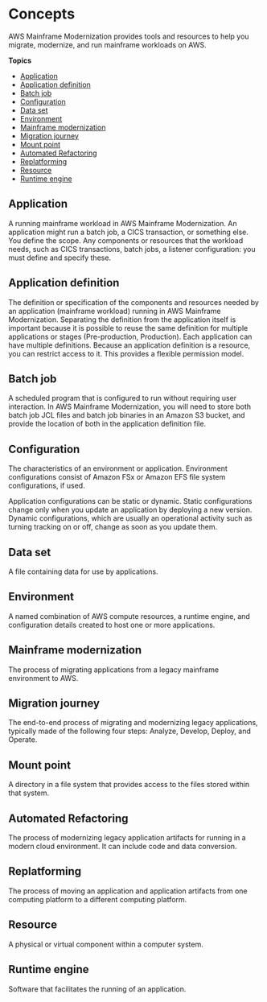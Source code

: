 # Concepts<a name="concept-m2"></a>

AWS Mainframe Modernization provides tools and resources to help you migrate, modernize, and run mainframe workloads on AWS\. 

**Topics**
+ [Application](#application-concept)
+ [Application definition](#appdef-concept)
+ [Batch job](#batch-job-concept)
+ [Configuration](#configuration-concept)
+ [Data set](#data-set-concept)
+ [Environment](#environment-concept)
+ [Mainframe modernization](#modernization-concept)
+ [Migration journey](#migration-concept)
+ [Mount point](#mount-concept)
+ [Automated Refactoring](#refactor-concept)
+ [Replatforming](#replatform-concept)
+ [Resource](#resource-concept)
+ [Runtime engine](#runtime-concept)

## Application<a name="application-concept"></a>

A running mainframe workload in AWS Mainframe Modernization\. An application might run a batch job, a CICS transaction, or something else\. You define the scope\. Any components or resources that the workload needs, such as CICS transactions, batch jobs, a listener configuration: you must define and specify these\.

## Application definition<a name="appdef-concept"></a>

The definition or specification of the components and resources needed by an application \(mainframe workload\) running in AWS Mainframe Modernization\. Separating the definition from the application itself is important because it is possible to reuse the same definition for multiple applications or stages \(Pre\-production, Production\)\. Each application can have multiple definitions\. Because an application definition is a resource, you can restrict access to it\. This provides a flexible permission model\.

## Batch job<a name="batch-job-concept"></a>

A scheduled program that is configured to run without requiring user interaction\. In AWS Mainframe Modernization, you will need to store both batch job JCL files and batch job binaries in an Amazon S3 bucket, and provide the location of both in the application definition file\. 

## Configuration<a name="configuration-concept"></a>

The characteristics of an environment or application\. Environment configurations consist of Amazon FSx or Amazon EFS file system configurations, if used\. 

Application configurations can be static or dynamic\. Static configurations change only when you update an application by deploying a new version\. Dynamic configurations, which are usually an operational activity such as turning tracking on or off, change as soon as you update them\.

## Data set<a name="data-set-concept"></a>

A file containing data for use by applications\. 

## Environment<a name="environment-concept"></a>

A named combination of AWS compute resources, a runtime engine, and configuration details created to host one or more applications\.

## Mainframe modernization<a name="modernization-concept"></a>

The process of migrating applications from a legacy mainframe environment to AWS\.

## Migration journey<a name="migration-concept"></a>

The end\-to\-end process of migrating and modernizing legacy applications, typically made of the following four steps: Analyze, Develop, Deploy, and Operate\.

## Mount point<a name="mount-concept"></a>

A directory in a file system that provides access to the files stored within that system\.

## Automated Refactoring<a name="refactor-concept"></a>

The process of modernizing legacy application artifacts for running in a modern cloud environment\. It can include code and data conversion\. 

## Replatforming<a name="replatform-concept"></a>

The process of moving an application and application artifacts from one computing platform to a different computing platform\.

## Resource<a name="resource-concept"></a>

A physical or virtual component within a computer system\.

## Runtime engine<a name="runtime-concept"></a>

Software that facilitates the running of an application\.